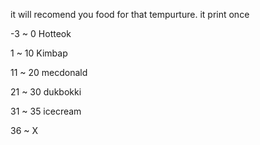 it will recomend you food for that tempurture.
it print once

 -3 ~ 0   Hotteok
 
  1 ~ 10  Kimbap
  
 11 ~ 20  mecdonald
 
 21 ~ 30  dukbokki
 
 31 ~ 35  icecream
 
 36 ~     X
